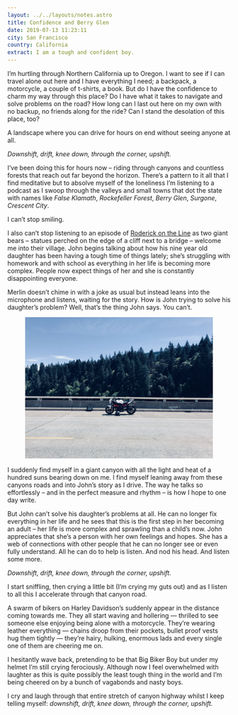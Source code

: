 ```yaml
---
layout: ../../layouts/notes.astro
title: Confidence and Berry Glen
date: 2019-07-13 11:23:11
city: San Francisco
country: California
extract: I am a tough and confident boy.
---
```


I’m hurtling through Northern California up to Oregon. I want to see if I can travel alone out here and I have everything I need; a backpack, a motorcycle, a couple of t-shirts, a book. But do I have the confidence to charm my way through this place? Do I have what it takes to navigate and solve problems on the road? How long can I last out here on my own with no backup, no friends along for the ride? Can I stand the desolation of this place, too?

A landscape where you can drive for hours on end without seeing anyone at all.

_Downshift, drift, knee down, through the corner, upshift._

I’ve been doing this for hours now – riding through canyons and countless forests that reach out far beyond the horizon. There’s a pattern to it all that I find meditative but to absolve myself of the loneliness I’m listening to a podcast as I swoop through the valleys and small towns that dot the state with names like _False Klamath_, _Rockefeller Forest_, _Berry Glen_, _Surgone_, _Crescent City_.

I can’t stop smiling.

I also can’t stop listening to an episode of [Roderick on the Line](http://www.merlinmann.com/roderick/) as two giant bears – statues perched on the edge of a cliff next to a bridge – welcome me into their village. John begins talking about how his nine year old daughter has been having a tough time of things lately; she’s struggling with homework and with school as everything in her life is becoming more complex. People now expect things of her and she is constantly disappointing everyone.

Merlin doesn’t chime in with a joke as usual but instead leans into the microphone and listens, waiting for the story. How is John trying to solve his daughter’s problem? Well, that’s the thing John says. You can’t.

<div class="m-wrapper--full">
  <figure class="m-wrapper--unpadded">
    <img src='/images/bike-portland.jpg'/>
  </figure>
</div>

I suddenly find myself in a giant canyon with all the light and heat of a hundred suns bearing down on me. I find myself leaning away from these canyons roads and into John’s story as I drive. The way he talks so effortlessly – and in the perfect measure and rhythm – is how I hope to one day write.

But John can’t solve his daughter’s problems at all. He can no longer fix everything in her life and he sees that this is the first step in her becoming an adult – her life is more complex and sprawling than a child’s now. John appreciates that she’s a person with her own feelings and hopes. She has a web of connections with other people that he can no longer see or even fully understand. All he can do to help is listen. And nod his head. And listen some more.

_Downshift, drift, knee down, through the corner, upshift._

I start sniffling, then crying a little bit (I’m crying my guts out) and as I listen to all this I accelerate through that canyon road.

A swarm of bikers on Harley Davidson’s suddenly appear in the distance coming towards me. They all start waving and hollering — thrilled to see someone else enjoying being alone with a motorcycle. They’re wearing leather everything — chains droop from their pockets, bullet proof vests hug them tightly — they’re hairy, hulking, enormous lads and every single one of them are cheering me on.

I hesitantly wave back, pretending to be that Big Biker Boy but under my helmet I’m still crying ferociously. Although now I feel overwhelmed with laughter as this is quite possibly the least tough thing in the world and I’m being cheered on by a bunch of vagabonds and nasty boys.

I cry and laugh through that entire stretch of canyon highway whilst I keep telling myself: _downshift, drift, knee down, through the corner, upshift._
